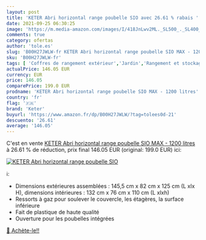 ```yaml
---
layout: post
title: 'KETER Abri horizontal range poubelle SIO avec 26.61 % rabais '
date: 2021-09-25 06:30:25
image: 'https://m.media-amazon.com/images/I/418JnLwv2ML._SL500_._SL400_.jpg'
comments: true
category: ofertas
author: 'tole.es'
slug: 'B00H27JWLW-fr KETER Abri horizontal range poubelle SIO MAX - 1200 litres'
sku: 'B00H27JWLW-fr'
tags: [ 'Coffres de rangement extérieur','Jardin','Rangement et stockage extérieurs','keter', ]
actualPrice: 146.05 EUR
currency: EUR
price: 146.05
comparePrice: 199.0 EUR
prodname: 'KETER Abri horizontal range poubelle SIO MAX - 1200 litres'
country: 'fr'
flag: '🇫🇷'
brand: 'Keter'
buyurl: 'https://www.amazon.fr/dp/B00H27JWLW/?tag=tolees0d-21'
descuento: '26.61'
average: '146.05'
---
```


C'est en vente [KETER Abri horizontal range poubelle SIO MAX - 1200 litres](https://www.amazon.fr/dp/B00H27JWLW/?tag=tolees0d-21)  à  26.61 % de réduction, prix final  146.05 EUR (original: 199.0 EUR) ici:

[![KETER Abri horizontal range poubelle SIO](https://m.media-amazon.com/images/I/418JnLwv2ML._SL500_._SL400_.jpg)](https://www.amazon.fr/dp/B00H27JWLW/?tag=tolees0d-21)

ℹ️:

- Dimensions extérieures assemblées : 145,5 cm x 82 cm x 125 cm (L xlx H), dimensions intérieures : 132 cm x 76 cm x 110 cm (L xlxh)
- Ressorts à gaz pour soulever le couvercle, les étagères, la surface inférieure
- Fait de plastique de haute qualité
- Ouverture pour les poubelles intégrées

[🛒 Achète-le!!](https://www.amazon.fr/dp/B00H27JWLW/?tag=tolees0d-21)
